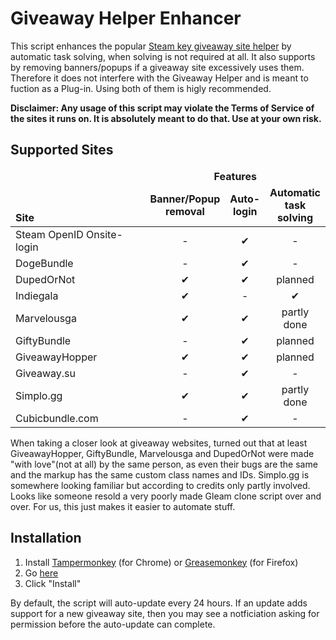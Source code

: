 # Giveaway Helper Enhancer
This script enhances the popular [Steam key giveaway site helper](https://github.com/Citrinate/giveawayHelper) by automatic task solving, when solving is not required at all. It also supports by removing banners/popups if a giveaway site excessively uses them. Therefore it does not interfere with the Giveaway Helper and is meant to fuction as a Plug-in. Using both of them is higly recommended.

**Disclaimer: Any usage of this script may violate the Terms of Service of the sites it runs on. It is absolutely meant to do that. Use at your own risk.**

## Supported Sites
<table>
  <thead>
    <tr>
      <td rowspan="2" width="444px" valign="bottom"><strong>Site</strong></td>
      <td colspan="3" width="443px" align="center"><strong>Features</strong></td>
    </tr>
    <tr>
      <td align="center"><strong>Banner/Popup removal</strong></td>
      <td align="center"><strong>Auto-login</strong></td>
      <td align="center"><strong>Automatic task solving</strong></td>
    </tr>
  </thead>
  <tbody>
    <tr><td>Steam OpenID Onsite-login</td><td align="center">-</td><td align="center">✔</td><td align="center">-</td></tr>
    <tr><td>DogeBundle</td><td align="center">-</td><td align="center">✔</td><td align="center">-</td></tr>
    <tr><td>DupedOrNot</td><td align="center">✔</td><td align="center">✔</td><td align="center">planned</td></tr>
    <tr><td>Indiegala</td><td align="center">✔</td><td align="center">-</td><td align="center">✔</td></tr>
    <tr><td>Marvelousga</td><td align="center">✔</td><td align="center">✔</td><td align="center">partly done</td></tr>
    <tr><td>GiftyBundle</td><td align="center">-</td><td align="center">✔</td><td align="center">planned</td></tr>
    <tr><td>GiveawayHopper</td><td align="center">✔</td><td align="center">✔</td><td align="center">planned</td></tr>
    <tr><td>Giveaway.su</td><td align="center">-</td><td align="center">✔</td><td align="center">-</td></tr>
    <tr><td>Simplo.gg</td><td align="center">✔</td><td align="center">✔</td><td align="center">partly done</td></tr>
    <tr><td>Cubicbundle.com</td><td align="center">-</td><td align="center">✔</td><td align="center">-</td></tr>
    <!--
    <tr><td>ChubbyKeys</td><td align="center">✔</td><td></td><td></td></tr>
    <tr><td>Embloo</td><td align="center">✔</td><td></td><td></td></tr>
    <tr><td>GetKeys</td><td align="center">✔</td><td></td><td align="center">✔</td></tr>
    <tr><td>Ghame.ru</td><td align="center">✔</td><td></td><td></td></tr>
    <tr><td>Gleam.io (<a href="https://raw.githubusercontent.com/Citrinate/giveawayHelper/master/images/gleam.png">preview</a>)</td><td align="center">✔</td><td align="center">✔</td><td align="center">✔</td></tr>
    <tr><td>HRK</td><td align="center">✔</td><td></td><td></td></tr>
    <tr><td>Key Champions</td><td align="center">✔</td><td></td><td></td></tr>
    <tr><td>Prys.ga</td><td align="center">✔</td><td></td><td></td></tr>
    <tr><td>Steam Friends</td><td align="center">✔</td><td></td><td></td></tr>
    <tr><td>Treasure Giveaways</td><td align="center">✔</td><td></td><td></td></tr>
    <tr><td>Who's Gaming Now?!</td><td align="center">✔</td><td></td><td></td></tr>
    -->
  </tbody>
</table>
When taking a closer look at giveaway websites, turned out that at least GiveawayHopper, GiftyBundle, Marvelousga and DupedOrNot were made "with love"(not at all) by the same person, as even their bugs are the same and the markup has the same custom class names and IDs. Simplo.gg is somewhere looking familiar but according to credits only partly involved. Looks like someone resold a very poorly made Gleam clone script over and over. For us, this just makes it easier to automate stuff.


## Installation
1. Install [Tampermonkey](https://chrome.google.com/webstore/detail/tampermonkey/dhdgffkkebhmkfjojejmpbldmpobfkfo) (for Chrome) or [Greasemonkey](https://addons.mozilla.org/en-US/firefox/addon/greasemonkey/) (for Firefox)
2. Go [here](https://raw.githubusercontent.com/gekkedev/giveawayHelperEnhancer/master/giveawayHelperEnhancer.user.js)
3. Click "Install"

By default, the script will auto-update every 24 hours.  If an update adds support for a new giveaway site, then you may see a notficiation asking for permission before the auto-update can complete.
